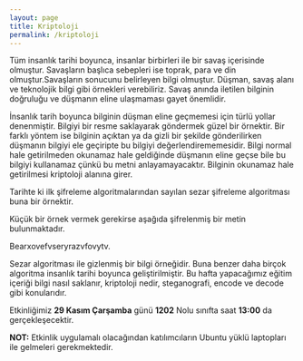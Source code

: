 ```yaml
---
layout: page
title: Kriptoloji
permalink: /kriptoloji
---
```


Tüm insanlık tarihi boyunca, insanlar birbirleri ile bir savaş içerisinde olmuştur. Savaşların başlıca sebepleri ise toprak, para ve din olmuştur.Savaşların sonucunu belirleyen bilgi olmuştur. Düşman, savaş alanı ve teknolojik bilgi gibi örnekleri verebiliriz. Savaş anında iletilen bilginin doğruluğu ve düşmanın eline ulaşmaması  gayet önemlidir. 

İnsanlık tarih boyunca bilginin düşman eline geçmemesi için türlü yollar denenmiştir. Bilgiyi bir resme saklayarak göndermek güzel bir örnektir. Bir farklı yöntem ise bilginin açıktan ya da gizli bir şekilde gönderilirken düşmanın bilgiyi ele geçiripte bu bilgiyi değerlendirememesidir. Bilgi normal hale getirilmeden okunamaz hale geldiğinde düşmanın eline geçse bile bu bilgiyi kullanamaz çünkü bu metni anlayamayacaktır. Bilginin okunamaz hale getirilmesi kriptoloji alanına girer. 

Tarihte ki ilk şifreleme algoritmalarından sayılan sezar şifreleme algoritması buna bir örnektir. 

Küçük bir örnek vermek gerekirse aşağıda şifrelenmiş bir metin bulunmaktadır. 

Bearxovefvseryrazvfovytv.

Sezar algoritması ile gizlenmiş bir bilgi örneğidir. Buna benzer daha birçok algoritma insanlık tarihi boyunca geliştirilmiştir. Bu hafta yapacağımız eğitim içeriği bilgi nasıl saklanır, kriptoloji nedir, steganografi, encode ve decode gibi konularıdır.

Etkinliğimiz <b>29 Kasım Çarşamba</b> günü <b>1202</b> Nolu sınıfta saat <b>13:00</b> da gerçekleşecektir.

<b>NOT:</b> Etkinlik uygulamalı olacağından katılımcıların Ubuntu yüklü laptopları ile gelmeleri gerekmektedir.

